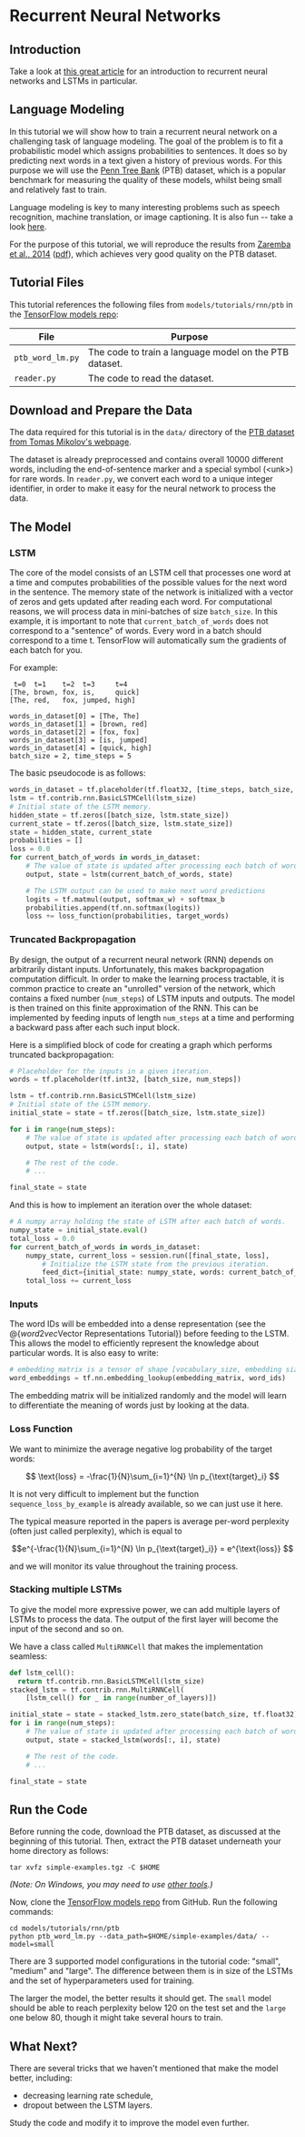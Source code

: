 # Recurrent Neural Networks

## Introduction

Take a look at [this great article](https://colah.github.io/posts/2015-08-Understanding-LSTMs/)
for an introduction to recurrent neural networks and LSTMs in particular.

## Language Modeling

In this tutorial we will show how to train a recurrent neural network on
a challenging task of language modeling. The goal of the problem is to fit a
probabilistic model which assigns probabilities to sentences. It does so by
predicting next words in a text given a history of previous words. For this
purpose we will use the [Penn Tree Bank](https://catalog.ldc.upenn.edu/ldc99t42)
(PTB) dataset, which is a popular benchmark for measuring the quality of these
models, whilst being small and relatively fast to train.

Language modeling is key to many interesting problems such as speech
recognition, machine translation, or image captioning. It is also fun --
take a look [here](https://karpathy.github.io/2015/05/21/rnn-effectiveness/).

For the purpose of this tutorial, we will reproduce the results from
[Zaremba et al., 2014](https://arxiv.org/abs/1409.2329)
([pdf](https://arxiv.org/pdf/1409.2329.pdf)), which achieves very good quality
on the PTB dataset.

## Tutorial Files

This tutorial references the following files from `models/tutorials/rnn/ptb` in the [TensorFlow models repo](https://github.com/tensorflow/models):

File | Purpose
--- | ---
`ptb_word_lm.py` | The code to train a language model on the PTB dataset.
`reader.py` | The code to read the dataset.

## Download and Prepare the Data

The data required for this tutorial is in the `data/` directory of the
[PTB dataset from Tomas Mikolov's webpage](http://www.fit.vutbr.cz/~imikolov/rnnlm/simple-examples.tgz).

The dataset is already preprocessed and contains overall 10000 different words,
including the end-of-sentence marker and a special symbol (\<unk\>) for rare
words. In `reader.py`, we convert each word to a unique integer identifier,
in order to make it easy for the neural network to process the data.

## The Model

### LSTM

The core of the model consists of an LSTM cell that processes one word at a
time and computes probabilities of the possible values for the next word in the
sentence. The memory state of the network is initialized with a vector of zeros
and gets updated after reading each word. For computational reasons, we will
process data in mini-batches of size `batch_size`.  In this example, it is
important to note that `current_batch_of_words` does not correspond to a
"sentence" of words.  Every word in a batch should correspond to a time t.
TensorFlow will automatically sum the gradients of each batch for you.

For example:

```
 t=0  t=1    t=2  t=3     t=4
[The, brown, fox, is,     quick]
[The, red,   fox, jumped, high]

words_in_dataset[0] = [The, The]
words_in_dataset[1] = [brown, red]
words_in_dataset[2] = [fox, fox]
words_in_dataset[3] = [is, jumped]
words_in_dataset[4] = [quick, high]
batch_size = 2, time_steps = 5
```

The basic pseudocode is as follows:

```python
words_in_dataset = tf.placeholder(tf.float32, [time_steps, batch_size, num_features])
lstm = tf.contrib.rnn.BasicLSTMCell(lstm_size)
# Initial state of the LSTM memory.
hidden_state = tf.zeros([batch_size, lstm.state_size])
current_state = tf.zeros([batch_size, lstm.state_size])
state = hidden_state, current_state
probabilities = []
loss = 0.0
for current_batch_of_words in words_in_dataset:
    # The value of state is updated after processing each batch of words.
    output, state = lstm(current_batch_of_words, state)

    # The LSTM output can be used to make next word predictions
    logits = tf.matmul(output, softmax_w) + softmax_b
    probabilities.append(tf.nn.softmax(logits))
    loss += loss_function(probabilities, target_words)
```

### Truncated Backpropagation

By design, the output of a recurrent neural network (RNN) depends on arbitrarily
distant inputs. Unfortunately, this makes backpropagation computation difficult.
In order to make the learning process tractable, it is common practice to create
an "unrolled" version of the network, which contains a fixed number
(`num_steps`) of LSTM inputs and outputs. The model is then trained on this
finite approximation of the RNN. This can be implemented by feeding inputs of
length `num_steps` at a time and performing a backward pass after each
such input block.

Here is a simplified block of code for creating a graph which performs
truncated backpropagation:

```python
# Placeholder for the inputs in a given iteration.
words = tf.placeholder(tf.int32, [batch_size, num_steps])

lstm = tf.contrib.rnn.BasicLSTMCell(lstm_size)
# Initial state of the LSTM memory.
initial_state = state = tf.zeros([batch_size, lstm.state_size])

for i in range(num_steps):
    # The value of state is updated after processing each batch of words.
    output, state = lstm(words[:, i], state)

    # The rest of the code.
    # ...

final_state = state
```

And this is how to implement an iteration over the whole dataset:

```python
# A numpy array holding the state of LSTM after each batch of words.
numpy_state = initial_state.eval()
total_loss = 0.0
for current_batch_of_words in words_in_dataset:
    numpy_state, current_loss = session.run([final_state, loss],
        # Initialize the LSTM state from the previous iteration.
        feed_dict={initial_state: numpy_state, words: current_batch_of_words})
    total_loss += current_loss
```

### Inputs

The word IDs will be embedded into a dense representation (see the
@{$word2vec$Vector Representations Tutorial}) before feeding to
the LSTM. This allows the model to efficiently represent the knowledge about
particular words. It is also easy to write:

```python
# embedding_matrix is a tensor of shape [vocabulary_size, embedding size]
word_embeddings = tf.nn.embedding_lookup(embedding_matrix, word_ids)
```

The embedding matrix will be initialized randomly and the model will learn to
differentiate the meaning of words just by looking at the data.

### Loss Function

We want to minimize the average negative log probability of the target words:

$$ \text{loss} = -\frac{1}{N}\sum_{i=1}^{N} \ln p_{\text{target}_i} $$

It is not very difficult to implement but the function
`sequence_loss_by_example` is already available, so we can just use it here.

The typical measure reported in the papers is average per-word perplexity (often
just called perplexity), which is equal to

$$e^{-\frac{1}{N}\sum_{i=1}^{N} \ln p_{\text{target}_i}} = e^{\text{loss}} $$

and we will monitor its value throughout the training process.

### Stacking multiple LSTMs

To give the model more expressive power, we can add multiple layers of LSTMs
to process the data. The output of the first layer will become the input of
the second and so on.

We have a class called `MultiRNNCell` that makes the implementation seamless:

```python
def lstm_cell():
  return tf.contrib.rnn.BasicLSTMCell(lstm_size)
stacked_lstm = tf.contrib.rnn.MultiRNNCell(
    [lstm_cell() for _ in range(number_of_layers)])

initial_state = state = stacked_lstm.zero_state(batch_size, tf.float32)
for i in range(num_steps):
    # The value of state is updated after processing each batch of words.
    output, state = stacked_lstm(words[:, i], state)

    # The rest of the code.
    # ...

final_state = state
```

## Run the Code

Before running the code, download the PTB dataset, as discussed at the beginning
of this tutorial.  Then, extract the PTB dataset underneath your home directory
as follows:

```bsh
tar xvfz simple-examples.tgz -C $HOME
```
_(Note: On Windows, you may need to use
[other tools](https://wiki.haskell.org/How_to_unpack_a_tar_file_in_Windows).)_

Now, clone the [TensorFlow models repo](https://github.com/tensorflow/models)
from GitHub. Run the following commands:

```bsh
cd models/tutorials/rnn/ptb
python ptb_word_lm.py --data_path=$HOME/simple-examples/data/ --model=small
```

There are 3 supported model configurations in the tutorial code: "small",
"medium" and "large". The difference between them is in size of the LSTMs and
the set of hyperparameters used for training.

The larger the model, the better results it should get. The `small` model should
be able to reach perplexity below 120 on the test set and the `large` one below
80, though it might take several hours to train.

## What Next?

There are several tricks that we haven't mentioned that make the model better,
including:

* decreasing learning rate schedule,
* dropout between the LSTM layers.

Study the code and modify it to improve the model even further.
